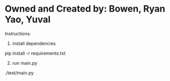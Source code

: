 # Owned and Created by: Bowen, Ryan Yao, Yuval

Instructions:

1. install dependencies

pip install -r requirements.txt


2. run main.py

./test/main.py